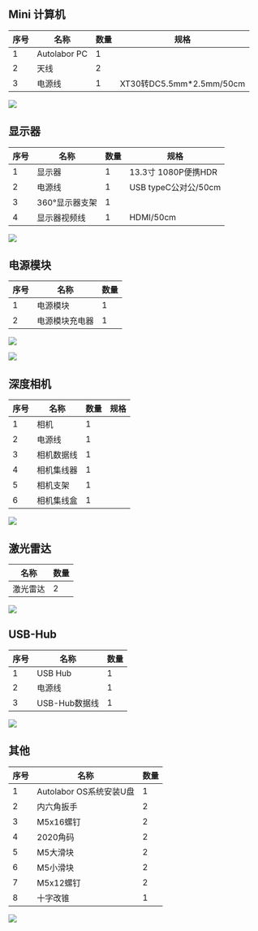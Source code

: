 <!-- > 以下内容适用于下图台式 Mini 计算机的导航套件。 -->

## Mini 计算机

| 序号 | 名称         | 数量 | 规格 |
| ---- | ------------ | ---- |---- |
| 1 | Autolabor PC | 1    | |
| 2 | 天线         | 2    ||
| 3 | 电源线 | 1    | XT30转DC5.5mm*2.5mm/50cm |

![](imgs/receipt-new-2.JPG)

## 显示器

| 序号 |  名称           | 数量 |规格 |
| ---- | -------------- | ---- |---- |
| 1 | 显示器         | 1    |13.3寸 1080P便携HDR|
| 2 | 电源线 | 1    |USB typeC公对公/50cm|
| 3 | 360°显示器支架   | 1    ||
| 4 | 显示器视频线 | 1    |HDMI/50cm|

![](imgs/receipt-new-1.JPG)

## 电源模块


| 序号 | 名称       | 数量 |
| ---- | ---------- | ---- |
| 1    | 电源模块       | 1    |
| 2    | 电源模块充电器 | 1    |

![](imgs/receipt-new-5.JPG)

![](imgs/receipt-new-6.jpg)



## 深度相机

| 序号 | 名称       | 数量 |规格|
| ---- | ---------- | ---- |---- |
| 1    | 相机       | 1    | |
| 2    | 电源线 | 1    | |
| 3    | 相机数据线 | 1    | |
| 4    | 相机集线器 | 1    | |
| 5    | 相机支架   | 1    | |
| 6    | 相机集线盒 | 1    | |


![](imgs/receipt-new-4.JPG)

## 激光雷达

| 名称     | 数量 |
| -------- | ---- |
| 激光雷达 | 2   |

![](imgs/receipt-new-3.JPG)

## USB-Hub

| 序号 | 名称 | 数量 |
| ---- | ---- | ---- |
|  1 |USB Hub          | 1    |
|  2 |电源线            | 1    |
|  3 |USB-Hub数据线          | 1    |

![](imgs/receipt-6.png)


## 其他

| 序号 | 名称                    | 数量 |
| ---- | ----------------------- | ---- |
| 1    | Autolabor OS系统安装U盘 | 1    |
| 2    | 内六角扳手              | 2    |
| 3    | M5x16螺钉               | 2    |
| 4    | 2020角码                | 2    |
| 5    | M5大滑块                | 2    |
| 6    | M5小滑块                | 2    |
| 7    | M5x12螺钉               | 2    |
| 8    | 十字改锥                | 1    |

![](imgs/receipt-8.png)
